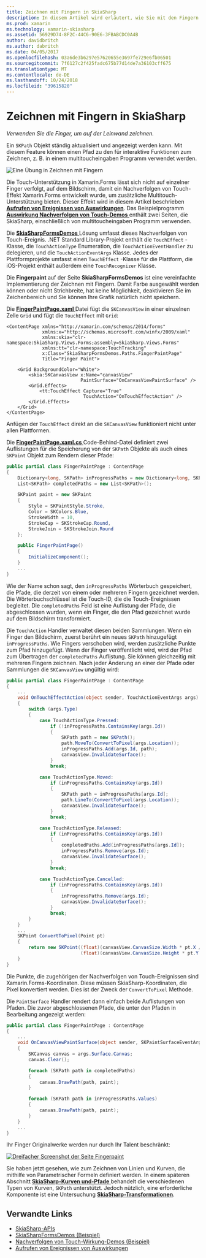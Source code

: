 ```yaml
---
title: Zeichnen mit Fingern in SkiaSharp
description: In diesem Artikel wird erläutert, wie Sie mit den Fingern zeichnen auf der Leinwand SkiaSharp in Xamarin.Forms-Anwendung, und dies mit Beispielcode veranschaulicht.
ms.prod: xamarin
ms.technology: xamarin-skiasharp
ms.assetid: 56929D74-8F2C-44C6-90E6-3FBABCDC0A4B
author: davidbritch
ms.author: dabritch
ms.date: 04/05/2017
ms.openlocfilehash: 03a6de3b6297e57620655e3697fe729e6fb06501
ms.sourcegitcommit: 7f6127c2f425fadc675b77d14de7a36103cff675
ms.translationtype: MT
ms.contentlocale: de-DE
ms.lasthandoff: 10/24/2018
ms.locfileid: "39615820"
---
```

# <a name="finger-painting-in-skiasharp"></a>Zeichnen mit Fingern in SkiaSharp

_Verwenden Sie die Finger, um auf der Leinwand zeichnen._

Ein `SKPath` Objekt ständig aktualisiert und angezeigt werden kann. Mit diesem Feature können einen Pfad zu den für interaktive Funktionen zum Zeichnen, z. B. in einem multitoucheingaben Programm verwendet werden.

![](finger-paint-images/fingerpaintsample.png "Eine Übung in Zeichnen mit Fingern")

Die Touch-Unterstützung in Xamarin.Forms lässt sich nicht auf einzelner Finger verfolgt, auf dem Bildschirm, damit ein Nachverfolgen von Touch-Effekt Xamarin.Forms entwickelt wurde, um zusätzliche Multitouch-Unterstützung bieten. Dieser Effekt wird in diesem Artikel beschrieben [ **Aufrufen von Ereignissen von Auswirkungen**](~/xamarin-forms/app-fundamentals/effects/touch-tracking.md). Das Beispielprogramm [ **Auswirkung Nachverfolgen von Touch-Demos** ](https://developer.xamarin.com/samples/xamarin-forms/Effects/TouchTrackingEffectDemos/) enthält zwei Seiten, die SkiaSharp, einschließlich von multitoucheingaben Programm verwenden.

Die [ **SkiaSharpFormsDemos** ](https://developer.xamarin.com/samples/xamarin-forms/SkiaSharpForms/Demos/) Lösung umfasst dieses Nachverfolgen von Touch-Ereignis. .NET Standard Library-Projekt enthält die `TouchEffect` -Klasse, die `TouchActionType` Enumeration, die `TouchActionEventHandler` zu delegieren, und die `TouchActionEventArgs` Klasse. Jedes der Plattformprojekte umfasst einen `TouchEffect` -Klasse für die Plattform, die iOS-Projekt enthält außerdem eine `TouchRecognizer` Klasse.

Die **Fingerpaint** auf der Seite **SkiaSharpFormsDemos** ist eine vereinfachte Implementierung der Zeichnen mit Fingern. Damit Farbe ausgewählt werden können oder nicht Strichbreite, hat keine Möglichkeit, deaktivieren Sie im Zeichenbereich und Sie können Ihre Grafik natürlich nicht speichern.

Die [ **FingerPaintPage.xaml** ](https://github.com/xamarin/xamarin-forms-samples/blob/master/SkiaSharpForms/Demos/Demos/SkiaSharpFormsDemos/LinesAndPaths/FingerPaintPage.xaml) Datei fügt die `SKCanvasView` in einer einzelnen Zelle `Grid` und fügt die `TouchEffect` mit `Grid`:

```xaml
<ContentPage xmlns="http://xamarin.com/schemas/2014/forms"
             xmlns:x="http://schemas.microsoft.com/winfx/2009/xaml"
             xmlns:skia="clr-namespace:SkiaSharp.Views.Forms;assembly=SkiaSharp.Views.Forms"
             xmlns:tt="clr-namespace:TouchTracking"
             x:Class="SkiaSharpFormsDemos.Paths.FingerPaintPage"
             Title="Finger Paint">

    <Grid BackgroundColor="White">
        <skia:SKCanvasView x:Name="canvasView"
                           PaintSurface="OnCanvasViewPaintSurface" />
        <Grid.Effects>
            <tt:TouchEffect Capture="True"
                            TouchAction="OnTouchEffectAction" />
        </Grid.Effects>
    </Grid>
</ContentPage>
```

Anfügen der `TouchEffect` direkt an die `SKCanvasView` funktioniert nicht unter allen Plattformen.

Die [ **FingerPaintPage.xaml.cs** ](https://github.com/xamarin/xamarin-forms-samples/blob/master/SkiaSharpForms/Demos/Demos/SkiaSharpFormsDemos/LinesAndPaths/FingerPaintPage.xaml.cs) Code-Behind-Datei definiert zwei Auflistungen für die Speicherung von der `SKPath` Objekte als auch eines `SKPaint` Objekt zum Rendern dieser Pfade:

```csharp
public partial class FingerPaintPage : ContentPage
{
    Dictionary<long, SKPath> inProgressPaths = new Dictionary<long, SKPath>();
    List<SKPath> completedPaths = new List<SKPath>();

    SKPaint paint = new SKPaint
    {
        Style = SKPaintStyle.Stroke,
        Color = SKColors.Blue,
        StrokeWidth = 10,
        StrokeCap = SKStrokeCap.Round,
        StrokeJoin = SKStrokeJoin.Round
    };

    public FingerPaintPage()
    {
        InitializeComponent();
    }
    ...
}
```

Wie der Name schon sagt, den `inProgressPaths` Wörterbuch gespeichert, die Pfade, die derzeit von einem oder mehreren Fingern gezeichnet werden. Die Wörterbuchschlüssel ist die Touch-ID, die die Touch-Ereignissen begleitet. Die `completedPaths` Feld ist eine Auflistung der Pfade, die abgeschlossen wurden, wenn ein Finger, die den Pfad gezeichnet wurde auf dem Bildschirm transformiert.

Die `TouchAction` Handler verwaltet diesen beiden Sammlungen. Wenn ein Finger den Bildschirm, zuerst berührt ein neues `SKPath` hinzugefügt `inProgressPaths`. Wie Fingers verschoben wird, werden zusätzliche Punkte zum Pfad hinzugefügt. Wenn der Finger veröffentlicht wird, wird der Pfad zum Übertragen der `completedPaths` Auflistung. Sie können gleichzeitig mit mehreren Fingern zeichnen. Nach jeder Änderung an einer der Pfade oder Sammlungen die `SKCanvasView` ungültig wird:

```csharp
public partial class FingerPaintPage : ContentPage
{
    ...
    void OnTouchEffectAction(object sender, TouchActionEventArgs args)
    {
        switch (args.Type)
        {
            case TouchActionType.Pressed:
                if (!inProgressPaths.ContainsKey(args.Id))
                {
                    SKPath path = new SKPath();
                    path.MoveTo(ConvertToPixel(args.Location));
                    inProgressPaths.Add(args.Id, path);
                    canvasView.InvalidateSurface();
                }
                break;

            case TouchActionType.Moved:
                if (inProgressPaths.ContainsKey(args.Id))
                {
                    SKPath path = inProgressPaths[args.Id];
                    path.LineTo(ConvertToPixel(args.Location));
                    canvasView.InvalidateSurface();
                }
                break;

            case TouchActionType.Released:
                if (inProgressPaths.ContainsKey(args.Id))
                {
                    completedPaths.Add(inProgressPaths[args.Id]);
                    inProgressPaths.Remove(args.Id);
                    canvasView.InvalidateSurface();
                }
                break;

            case TouchActionType.Cancelled:
                if (inProgressPaths.ContainsKey(args.Id))
                {
                    inProgressPaths.Remove(args.Id);
                    canvasView.InvalidateSurface();
                }
                break;
        }
    }
    ...
    SKPoint ConvertToPixel(Point pt)
    {
        return new SKPoint((float)(canvasView.CanvasSize.Width * pt.X / canvasView.Width),
                           (float)(canvasView.CanvasSize.Height * pt.Y / canvasView.Height));
    }
}
```

Die Punkte, die zugehörigen der Nachverfolgen von Touch-Ereignissen sind Xamarin.Forms-Koordinaten. Diese müssen SkiaSharp-Koordinaten, die Pixel konvertiert werden. Dies ist der Zweck der `ConvertToPixel` Methode.

Die `PaintSurface` Handler rendert dann einfach beide Auflistungen von Pfaden. Die zuvor abgeschlossenen Pfade, die unter den Pfaden in Bearbeitung angezeigt werden:

```csharp
public partial class FingerPaintPage : ContentPage
{
    ...
    void OnCanvasViewPaintSurface(object sender, SKPaintSurfaceEventArgs args)
    {
        SKCanvas canvas = args.Surface.Canvas;
        canvas.Clear();

        foreach (SKPath path in completedPaths)
        {
            canvas.DrawPath(path, paint);
        }

        foreach (SKPath path in inProgressPaths.Values)
        {
            canvas.DrawPath(path, paint);
        }
    }
    ...
}
```

Ihr Finger Originalwerke werden nur durch Ihr Talent beschränkt:

[![](finger-paint-images/fingerpaint-small.png "Dreifacher Screenshot der Seite Fingerpaint")](finger-paint-images/fingerpaint-large.png#lightbox "dreifachen Screenshot der Seite Fingerpaint")

Sie haben jetzt gesehen, wie zum Zeichnen von Linien und Kurven, die mithilfe von Parametrischer Formeln definiert werden. In einem späteren Abschnitt [ **SkiaSharp-Kurven und-Pfade** ](../curves/index.md) behandelt die verschiedenen Typen von Kurven, `SKPath` unterstützt. Jedoch nützlich, eine erforderliche Komponente ist eine Untersuchung [ **SkiaSharp-Transformationen**](../transforms/index.md).

## <a name="related-links"></a>Verwandte Links

- [SkiaSharp-APIs](https://docs.microsoft.com/dotnet/api/skiasharp)
- [SkiaSharpFormsDemos (Beispiel)](https://developer.xamarin.com/samples/xamarin-forms/SkiaSharpForms/Demos/)
- [Nachverfolgen von Touch-Wirkung-Demos (Beispiel)](https://developer.xamarin.com/samples/xamarin-forms/Effects/TouchTrackingEffectDemos/)
- [Aufrufen von Ereignissen von Auswirkungen](~/xamarin-forms/app-fundamentals/effects/touch-tracking.md)
